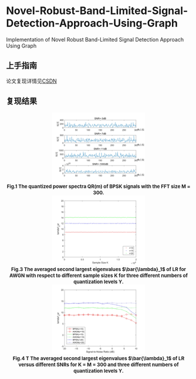 # Novel-Robust-Band-Limited-Signal-Detection-Approach-Using-Graph
Implementation of Novel Robust Band-Limited Signal Detection Approach Using Graph
## 上手指南
论文复现详情见[CSDN](https://blog.csdn.net/qq_41380292/article/details/107823696)
## 复现结果

<div align=center> <img src="https://github.com/Joffrey-lc/Novel-Robust-Band-Limited-Signal-Detection-Approach-Using-Graph/blob/master/pic/Fig.1%E4%BF%A1%E5%8F%B7%E7%9A%84%E8%B0%83%E5%88%B6.jpg" width="50%"></div>

 <div align=center> <b><font size ='2'>Fig.1 The quantized power spectra QR(m) of BPSK signals with the FFT size M = 300. </font></b></center></font>

 <div align=center><img src="https://github.com/Joffrey-lc/Novel-Robust-Band-Limited-Signal-Detection-Approach-Using-Graph/blob/master/pic/Fig.3.jpg" width="50%"></div>
 
<div align=center> <b><font size ='2'>Fig.3 The averaged second largest eigenvalues $\bar{\lambda}_1$ of LR for AWGN with respect to different sample sizes K for three different numbers of quantization levels ϒ.</font></b></center></font>

 <div align=center><img src="https://github.com/Joffrey-lc/Novel-Robust-Band-Limited-Signal-Detection-Approach-Using-Graph/blob/master/pic/Fig.4.jpg" width="50%"></div>
 
<div align=center> <b><font size ='2'>Fig.4 T The averaged second largest eigenvalues $\bar{\lambda}_1$ of LR versus different SNRs for K = M = 300 and three different numbers of quantization levels ϒ. </font></b></center></font>
